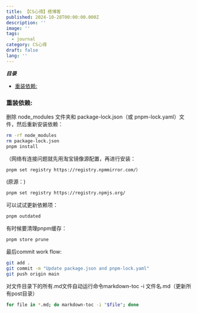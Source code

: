 ```yaml
---
title: 【CS心得】搭博客
published: 2024-10-28T00:00:00.000Z
description: ''
image: ''
tags:
  - journal
category: CS心得
draft: false
lang: ''
---
```

***目录***

<!-- toc -->

- [重装依赖:](#%E9%87%8D%E8%A3%85%E4%BE%9D%E8%B5%96)

<!-- tocstop -->

### 重装依赖: 
删除 node_modules 文件夹和 package-lock.json（或 pnpm-lock.yaml）文件，然后重新安装依赖：
```zsh 
rm -rf node_modules
rm package-lock.json
pnpm install
```
（网络有连接问题就先用淘宝镜像源配置，再进行安装：
```zsh
pnpm set registry https://registry.npmmirror.com/）
```
(原源：)
```zsh
pnpm set registry https://registry.npmjs.org/
```
可以试试更新依赖项：
```zsh
pnpm outdated
```
有时候要清理pnpm缓存：
```zsh
pnpm store prune
```
最后commit work flow:
```zsh
git add .  
git commit -m "Update package.json and pnpm-lock.yaml" 
git push origin main
```
对文件目录下的所有.md文件自动运行命令markdown-toc -i 文件名.md（更新所有post目录）
```zsh
for file in *.md; do markdown-toc -i "$file"; done
```
